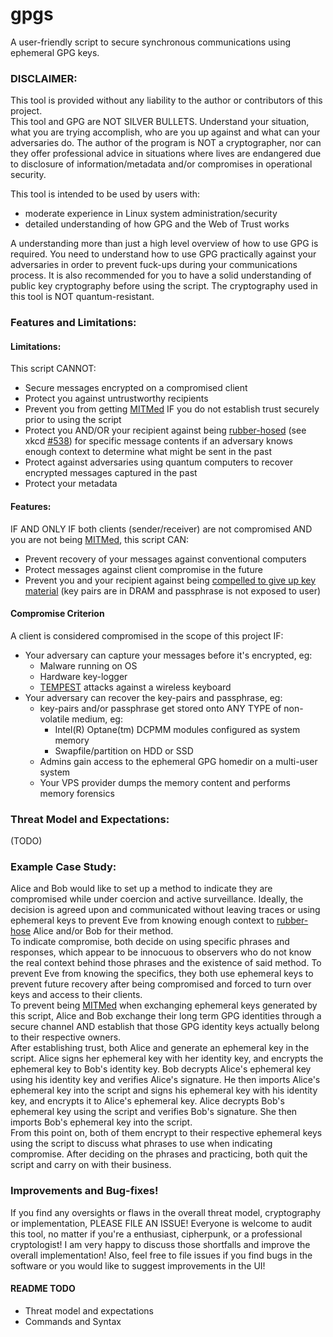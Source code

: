# gpgs

A user-friendly script to secure synchronous communications using ephemeral GPG keys.


### DISCLAIMER:

This tool is provided without any liability to the author or contributors of this project. </br>This tool and GPG are NOT SILVER BULLETS. Understand your situation, what you are trying accomplish, who are you up against and what can your adversaries do. The author of the program is NOT a cryptographer, nor can they offer professional advice in situations where lives are endangered due to disclosure of information/metadata and/or compromises in operational security. 

This tool is intended to be used by users with:

- moderate experience in Linux system administration/security
- detailed understanding of how GPG and the Web of Trust works

A understanding more than just a high level overview of how to use GPG is required. You need to understand how to use GPG practically against your adversaries in order to prevent fuck-ups during your communications process. It is also recommended for you to have a solid understanding of public key cryptography before using the script. The cryptography used in this tool is NOT quantum-resistant.


### Features and Limitations:

#### Limitations:
This script CANNOT: 

- Secure messages encrypted on a compromised client
- Protect you against untrustworthy recipients
- Prevent you from getting [MITMed](https://en.wikipedia.org/wiki/Man-in-the-middle_attack) IF you do not establish trust securely prior to using the script 
- Protect you AND/OR your recipient against being [rubber-hosed](https://en.wikipedia.org/wiki/Rubber-hose_cryptanalysis) (see xkcd [#538](https://xkcd.com/538/)) for specific message contents if an adversary knows enough context to determine what might be sent in the past 
- Protect against adversaries using quantum computers to recover encrypted messages captured in the past
- Protect your metadata

#### Features:
IF AND ONLY IF both clients (sender/receiver) are not compromised AND you are not being [MITMed](https://en.wikipedia.org/wiki/Man-in-the-middle_attack), this script CAN:

- Prevent recovery of your messages against conventional computers
- Protect messages against client compromise in the future
- Prevent you and your recipient against being [compelled to give up key material](https://en.wikipedia.org/wiki/Key_disclosure_law) (key pairs are in DRAM and passphrase is not exposed to user)

#### Compromise Criterion
A client is considered compromised in the scope of this project IF:

- Your adversary can capture your messages before it's encrypted, eg:
  - Malware running on OS
  - Hardware key-logger
  - [TEMPEST](https://en.wikipedia.org/wiki/Tempest_\(codename\)) attacks against a wireless keyboard
- Your adversary can recover the key-pairs and passphrase, eg:
  - key-pairs and/or passphrase get stored onto ANY TYPE of non-volatile medium, eg:
     - Intel(R) Optane(tm) DCPMM modules configured as system memory
     - Swapfile/partition on HDD or SSD
  - Admins gain access to the ephemeral GPG homedir on a multi-user system
  - Your VPS provider dumps the memory content and performs memory forensics



### Threat Model and Expectations:
(TODO)



### Example Case Study:

Alice and Bob would like to set up a method to indicate they are compromised while under coercion and active surveillance. Ideally, the decision is agreed upon and communicated without leaving traces or using ephemeral keys to prevent Eve from knowing enough context to [rubber-hose](https://en.wikipedia.org/wiki/Rubber-hose_cryptanalysis) Alice and/or Bob for their method. </br>To indicate compromise, both decide on using specific phrases and responses, which appear to be innocuous to observers who do not know the real context behind those phrases and the existence of said method. To prevent Eve from knowing the specifics, they both use ephemeral keys to prevent future recovery after being compromised and forced to turn over keys and access to their clients. </br>To prevent being [MITMed](https://en.wikipedia.org/wiki/Man-in-the-middle_attack) when exchanging ephemeral keys generated by this script, Alice and Bob exchange their long term GPG identities through a secure channel AND establish that those GPG identity keys actually belong to their respective owners. </br>After establishing trust, both Alice and generate an ephemeral key in the script. Alice signs her ephemeral key with her identity key, and encrypts the ephemeral key to Bob's identity key. Bob decrypts Alice's ephemeral key using his identity key and verifies Alice's signature. He then imports Alice's ephemeral key into the script and signs his ephemeral key with his identity key, and encrypts it to Alice's ephemeral key. Alice decrypts Bob's ephemeral key using the script and verifies Bob's signature. She then imports Bob's ephemeral key into the script. </br>From this point on, both of them encrypt to their respective ephemeral keys using the script to discuss what phrases to use when indicating compromise. After deciding on the phrases and practicing, both quit the script and carry on with their business.



### Improvements and Bug-fixes!
If you find any oversights or flaws in the overall threat model, cryptography or implementation, PLEASE FILE AN ISSUE! Everyone is welcome to audit this tool, no matter if you're a enthusiast, cipherpunk, or a professional cryptologist! I am very happy to discuss those shortfalls and improve the overall implementation! Also, feel free to file issues if you find bugs in the software or you would like to suggest improvements in the UI!

#### README TODO
- Threat model and expectations 
- Commands and Syntax